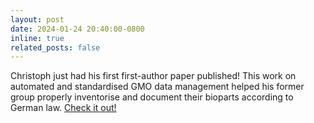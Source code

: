 ```yaml
---
layout: post
date: 2024-01-24 20:40:00-0800
inline: true
related_posts: false
---
```


Christoph just had his first first-author paper published! This work on automated and standardised GMO data management
helped his former group properly inventorise and document their bioparts according to German law. <a href=
"https://onlinelibrary.wiley.com/doi/10.1002/adbi.202300529">Check it out!</a>
